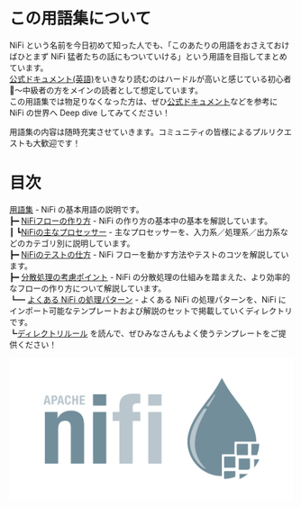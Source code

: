 # この用語集について

NiFi という名前を今日初めて知った人でも、「このあたりの用語をおさえておけばひとまず NiFi 猛者たちの話にもついていける」という用語を目指してまとめています。  
[公式ドキュメント(英語)](https://nifi.apache.org/docs/nifi-docs/)をいきなり読むのはハードルが高いと感じている初心者🔰〜中級者の方をメインの読者として想定しています。  
この用語集では物足りなくなった方は、ぜひ[公式ドキュメント](https://nifi.apache.org/docs/nifi-docs/)などを参考に NiFi の世界へ Deep dive してみてください！

用語集の内容は随時充実させていきます。コミュニティの皆様によるプルリクエストも大歓迎です！

# 目次

[用語集](https://github.com/nifi-meetup-japan/nifi_glossary/blob/main/glossary.md) - NiFi の基本用語の説明です。   
┣━ [NiFiフローの作り方](https://github.com/nifi-meetup-japan/nifi_glossary/blob/main/01_create_nifi_flow/create_nifi.md) - NiFi の作り方の基本中の基本を解説しています。   
┃  ┗[NiFiの主なプロセッサー](https://github.com/nifi-meetup-japan/nifi_glossary/blob/main/01_create_nifi_flow/processors.md) - 主なプロセッサーを、入力系／処理系／出力系などのカテゴリ別に説明しています。    
┣━ [NiFiのテストの仕方](https://github.com/nifi-meetup-japan/nifi_glossary/blob/main/02_test_nifi/run_nifi.md) - NiFi フローを動かす方法やテストのコツを解説しています。    
┣━ [分散処理の考慮ポイント](https://github.com/nifi-meetup-japan/nifi_glossary/blob/main/03_destributed_processing/destributed_processing.md) - NiFi の分散処理の仕組みを踏まえた、より効率的なフローの作り方について解説しています。  
┗━ [よくある NiFi の処理パターン](https://github.com/nifi-meetup-japan/nifi_glossary/tree/main/99_common_patterns) - よくある NiFi の処理パターンを、NiFi にインポート可能なテンプレートおよび解説のセットで掲載していくディレクトリです。  
   ┗[ディレクトリルール](https://github.com/nifi-meetup-japan/nifi_glossary/blob/main/99_common_patterns/common_patterns.md) を読んで、ぜひみなさんもよく使うテンプレートをご提供ください！


![nifiロゴ](img/apache_nifi_logo_icon_167863.png)
